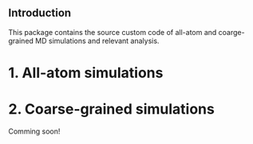 ## Introduction
This package contains the source custom code of all-atom and coarge-grained MD simulations and relevant analysis.

# 1. All-atom simulations

# 2. Coarse-grained simulations
Comming soon!
